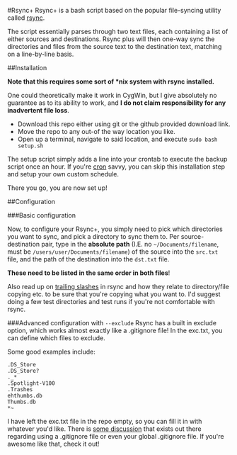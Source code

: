 #Rsync+
Rsync+ is a bash script based on the popular file-syncing utility called [rsync](http://linux.die.net/man/1/rsync).

The script essentially parses through two text files, each containing a list of either sources and destinations. Rsync plus will then one-way sync the directories and files from the source text to the destination text, matching on a line-by-line basis.

##Installation

__Note that this requires some sort of *nix system with rsync installed.__ 

One could theoretically make it work in CygWin, but I give absolutely no guarantee as to its ability to work, and __I do not claim responsibility for any inadvertent file loss__.

* Download this repo either using git or the github provided download link.
* Move the repo to any out-of the way location you like.
* Open up a terminal, navigate to said location, and execute ```sudo bash setup.sh```
 
The setup script simply adds a line into your crontab to execute the backup script once an hour. If you're [cron](http://linux.die.net/man/1/crontab) savvy, you can skip this installation step and setup your own custom schedule. 

There you go, you are now set up!

##Configuration

###Basic configuration

Now, to configure your Rsync+, you simply need to pick which directories you want to sync, and pick a directory to sync them to. Per source-destination pair, type in the __absolute path__ (I.E. no ```~/Documents/filename```, must be ```/users/user/Documents/filename```) of the source into the ```src.txt``` file, and the path of the destination into the ```dst.txt``` file. 

__These need to be listed in the same order in both files__!

Also read up on [trailing slashes](https://www.google.com/search?q=rsync+trailing+slash) in rsync and how they relate to directory/file copying etc. to be sure that you're copying what you want to. I'd suggest doing a few test directories and test runs if you're not comfortable with rsync.

###Advanced configuration with ```--exclude```
Rsync has a built in exclude option, which works almost exactly like a .gitignore file! In the exc.txt, you can define which files to exclude.

Some good examples include:
```
.DS_Store
.DS_Store?
._*
.Spotlight-V100
.Trashes
ehthumbs.db
Thumbs.db
*~
```

I have left the exc.txt file in the repo empty, so you can fill it in with whatever you'd like. There is [some discussion](http://stackoverflow.com/questions/13713101/rsync-exclude-according-to-gitignore-hgignore-svnignore-like-filter-c) that exists out there regarding using a .gitignore file or even your global .gitignore file. If you're awesome like that, check it out!
